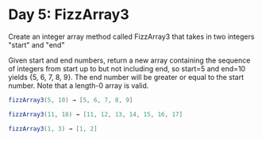 # Day 5:  FizzArray3

Create an integer array method called FizzArray3  that takes in two integers "start" and "end"

Given start and end numbers, return a new array containing the sequence of integers from start up to but not including end, so start=5 and end=10 yields {5, 6, 7, 8, 9}. The end number will be greater or equal to the start number. Note that a length-0 array is valid.

```C#
fizzArray3(5, 10) → [5, 6, 7, 8, 9]

fizzArray3(11, 18) → [11, 12, 13, 14, 15, 16, 17]

fizzArray3(1, 3) → [1, 2]
```